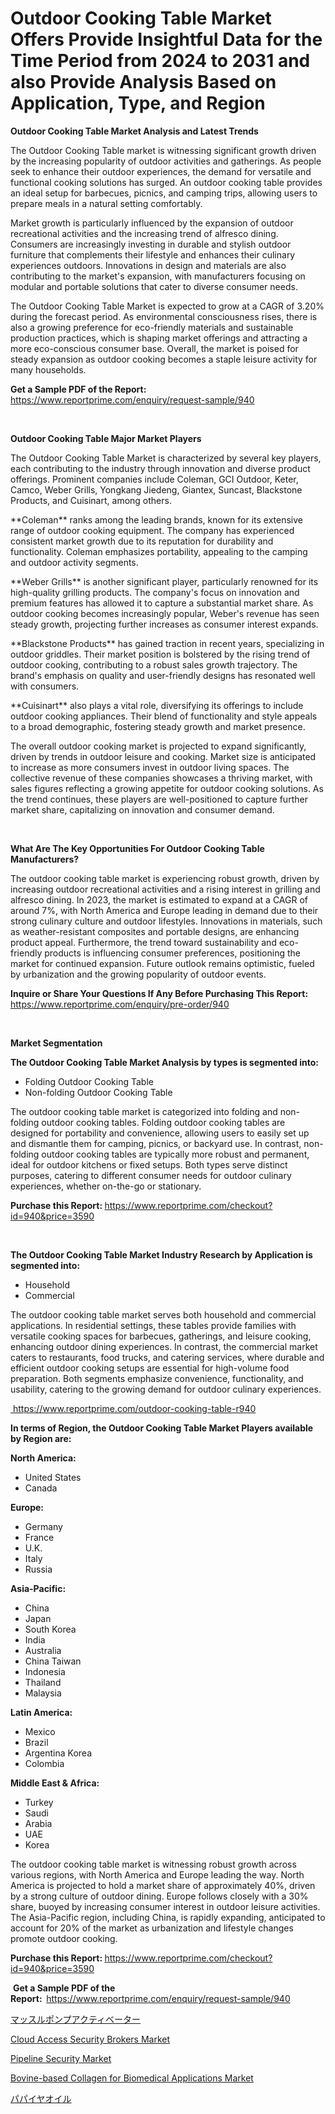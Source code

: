 <p><h1>Outdoor Cooking Table Market Offers Provide Insightful Data for the Time Period from 2024 to 2031 and also Provide Analysis Based on Application, Type, and Region</h1></p><p><strong>Outdoor Cooking Table Market Analysis and Latest Trends</strong></p>
<p><p>The Outdoor Cooking Table market is witnessing significant growth driven by the increasing popularity of outdoor activities and gatherings. As people seek to enhance their outdoor experiences, the demand for versatile and functional cooking solutions has surged. An outdoor cooking table provides an ideal setup for barbecues, picnics, and camping trips, allowing users to prepare meals in a natural setting comfortably.</p><p>Market growth is particularly influenced by the expansion of outdoor recreational activities and the increasing trend of alfresco dining. Consumers are increasingly investing in durable and stylish outdoor furniture that complements their lifestyle and enhances their culinary experiences outdoors. Innovations in design and materials are also contributing to the market's expansion, with manufacturers focusing on modular and portable solutions that cater to diverse consumer needs.</p><p>The Outdoor Cooking Table Market is expected to grow at a CAGR of 3.20% during the forecast period. As environmental consciousness rises, there is also a growing preference for eco-friendly materials and sustainable production practices, which is shaping market offerings and attracting a more eco-conscious consumer base. Overall, the market is poised for steady expansion as outdoor cooking becomes a staple leisure activity for many households.</p></p>
<p><strong>Get a Sample PDF of the Report:&nbsp;</strong> <a href="https://www.reportprime.com/enquiry/request-sample/940">https://www.reportprime.com/enquiry/request-sample/940</a></p>
<p>&nbsp;</p>
<p><strong>Outdoor Cooking Table Major Market Players</strong></p>
<p><p>The Outdoor Cooking Table Market is characterized by several key players, each contributing to the industry through innovation and diverse product offerings. Prominent companies include Coleman, GCI Outdoor, Keter, Camco, Weber Grills, Yongkang Jiedeng, Giantex, Suncast, Blackstone Products, and Cuisinart, among others. </p><p>**Coleman** ranks among the leading brands, known for its extensive range of outdoor cooking equipment. The company has experienced consistent market growth due to its reputation for durability and functionality. Coleman emphasizes portability, appealing to the camping and outdoor activity segments.</p><p>**Weber Grills** is another significant player, particularly renowned for its high-quality grilling products. The company's focus on innovation and premium features has allowed it to capture a substantial market share. As outdoor cooking becomes increasingly popular, Weber's revenue has seen steady growth, projecting further increases as consumer interest expands.</p><p>**Blackstone Products** has gained traction in recent years, specializing in outdoor griddles. Their market position is bolstered by the rising trend of outdoor cooking, contributing to a robust sales growth trajectory. The brand's emphasis on quality and user-friendly designs has resonated well with consumers.</p><p>**Cuisinart** also plays a vital role, diversifying its offerings to include outdoor cooking appliances. Their blend of functionality and style appeals to a broad demographic, fostering steady growth and market presence.</p><p>The overall outdoor cooking market is projected to expand significantly, driven by trends in outdoor leisure and cooking. Market size is anticipated to increase as more consumers invest in outdoor living spaces. The collective revenue of these companies showcases a thriving market, with sales figures reflecting a growing appetite for outdoor cooking solutions. As the trend continues, these players are well-positioned to capture further market share, capitalizing on innovation and consumer demand.</p></p>
<p>&nbsp;</p>
<p><strong>What Are The Key Opportunities For Outdoor Cooking Table Manufacturers?</strong></p>
<p><p>The outdoor cooking table market is experiencing robust growth, driven by increasing outdoor recreational activities and a rising interest in grilling and alfresco dining. In 2023, the market is estimated to expand at a CAGR of around 7%, with North America and Europe leading in demand due to their strong culinary culture and outdoor lifestyles. Innovations in materials, such as weather-resistant composites and portable designs, are enhancing product appeal. Furthermore, the trend toward sustainability and eco-friendly products is influencing consumer preferences, positioning the market for continued expansion. Future outlook remains optimistic, fueled by urbanization and the growing popularity of outdoor events.</p></p>
<p><strong>Inquire or Share Your Questions If Any Before Purchasing This Report:</strong> <a href="https://www.reportprime.com/enquiry/pre-order/940">https://www.reportprime.com/enquiry/pre-order/940</a></p>
<p>&nbsp;</p>
<p><strong>Market Segmentation</strong></p>
<p><strong>The Outdoor Cooking Table Market Analysis by types is segmented into:</strong></p>
<p><ul><li>Folding Outdoor Cooking Table</li><li>Non-folding Outdoor Cooking Table</li></ul></p>
<p><p>The outdoor cooking table market is categorized into folding and non-folding outdoor cooking tables. Folding outdoor cooking tables are designed for portability and convenience, allowing users to easily set up and dismantle them for camping, picnics, or backyard use. In contrast, non-folding outdoor cooking tables are typically more robust and permanent, ideal for outdoor kitchens or fixed setups. Both types serve distinct purposes, catering to different consumer needs for outdoor culinary experiences, whether on-the-go or stationary.</p></p>
<p><strong>Purchase this Report:&nbsp;</strong><a href="https://www.reportprime.com/checkout?id=940&price=3590">https://www.reportprime.com/checkout?id=940&price=3590</a></p>
<p>&nbsp;</p>
<p><strong>The Outdoor Cooking Table Market Industry Research by Application is segmented into:</strong></p>
<p><ul><li>Household</li><li>Commercial</li></ul></p>
<p><p>The outdoor cooking table market serves both household and commercial applications. In residential settings, these tables provide families with versatile cooking spaces for barbecues, gatherings, and leisure cooking, enhancing outdoor dining experiences. In contrast, the commercial market caters to restaurants, food trucks, and catering services, where durable and efficient outdoor cooking setups are essential for high-volume food preparation. Both segments emphasize convenience, functionality, and usability, catering to the growing demand for outdoor culinary experiences.</p></p>
<p><a href="https://www.reportprime.com/outdoor-cooking-table-r940">&nbsp;https://www.reportprime.com/outdoor-cooking-table-r940</a></p>
<p><strong>In terms of Region, the Outdoor Cooking Table Market Players available by Region are:</strong></p>
<p>
    <p> <strong> North America: </strong>
        <ul>
            <li>United States</li>
            <li>Canada</li>
        </ul>
        </p> 
    <p> <strong> Europe: </strong>
        <ul>
            <li>Germany</li>
            <li>France</li>
            <li>U.K.</li>
            <li>Italy</li>
            <li>Russia</li>
        </ul>
        </p> 
    <p> <strong> Asia-Pacific: </strong>
        <ul>
            <li>China</li>
            <li>Japan</li>
            <li>South Korea</li>
            <li>India</li>
            <li>Australia</li>
            <li>China Taiwan</li>
            <li>Indonesia</li>
            <li>Thailand</li>
            <li>Malaysia</li>
        </ul>
        </p> 
    <p> <strong> Latin America: </strong>
        <ul>
            <li>Mexico</li>
            <li>Brazil</li>
            <li>Argentina Korea</li>
            <li>Colombia</li>
        </ul>
        </p> 
    <p> <strong> Middle East & Africa: </strong>
        <ul>
            <li>Turkey</li>
            <li>Saudi</li>
            <li>Arabia</li>
            <li>UAE</li>
            <li>Korea</li>
        </ul>
    </p>
    </p>
<p><p>The outdoor cooking table market is witnessing robust growth across various regions, with North America and Europe leading the way. North America is projected to hold a market share of approximately 40%, driven by a strong culture of outdoor dining. Europe follows closely with a 30% share, buoyed by increasing consumer interest in outdoor leisure activities. The Asia-Pacific region, including China, is rapidly expanding, anticipated to account for 20% of the market as urbanization and lifestyle changes promote outdoor cooking.</p></p>
<p><strong>Purchase this Report: </strong><a href="https://www.reportprime.com/checkout?id=940&price=3590">https://www.reportprime.com/checkout?id=940&price=3590</a></p>
<p>&nbsp;<strong>Get a Sample PDF of the Report:&nbsp;&nbsp;</strong><a href="https://www.reportprime.com/enquiry/request-sample/940">https://www.reportprime.com/enquiry/request-sample/940</a></p>
<p><strong></strong></p>
<p><p><a href="https://medium.com/@evekerluke2023/%E7%AD%8B%E3%83%9D%E3%83%B3%E3%83%97%E3%82%A2%E3%82%AF%E3%83%86%E3%82%A3%E3%83%99%E3%83%BC%E3%82%BF%E3%83%BC%E3%83%9E%E3%83%BC%E3%82%B1%E3%83%83%E3%83%88%E3%81%AB%E9%96%A2%E3%81%99%E3%82%8B%E5%B0%86%E6%9D%A5%E3%81%AE%E6%B4%9E%E5%AF%9F-2024%E5%B9%B4%E3%81%8B%E3%82%892031%E5%B9%B4%E3%81%AE%E3%83%88%E3%83%AC%E3%83%B3%E3%83%89%E3%81%A8%E5%9C%B0%E5%9F%9F%E5%88%86%E6%9E%90-0602833e8253">マッスルポンプアクティベーター</a></p><p><a href="https://medium.com/@audieyost/cloud-access-security-brokers-market-industry-trends-and-forecast-for-period-from-2024-to-2031-941e0c72b344">Cloud Access Security Brokers Market</a></p><p><a href="https://medium.com/@audieyost/pipeline-security-market-trends-and-strategic-market-insights-2024-2031-45c7353921b2">Pipeline Security Market</a></p><p><a href="https://issuu.com/reportprime-2/docs/bovine-based-collagen-for-biomedica_f67f6130efa5d4">Bovine-based Collagen for Biomedical Applications Market</a></p><p><a href="https://medium.com/@evekerluke2023/%E3%83%91%E3%83%91%E3%82%A4%E3%83%A4%E3%82%AA%E3%82%A4%E3%83%AB%E5%B8%82%E5%A0%B4%E3%81%AE%E3%83%9E%E3%83%83%E3%83%94%E3%83%B3%E3%82%B0-%E3%83%88%E3%83%AC%E3%83%B3%E3%83%89-%E8%AA%B2%E9%A1%8C-%E3%81%9D%E3%81%97%E3%81%A6%E3%83%96%E3%83%AC%E3%83%BC%E3%82%AF%E3%82%B9%E3%83%AB%E3%83%BC-2024%E5%B9%B4-2031%E5%B9%B4-addf74f5a3ab">パパイヤオイル</a></p></p>